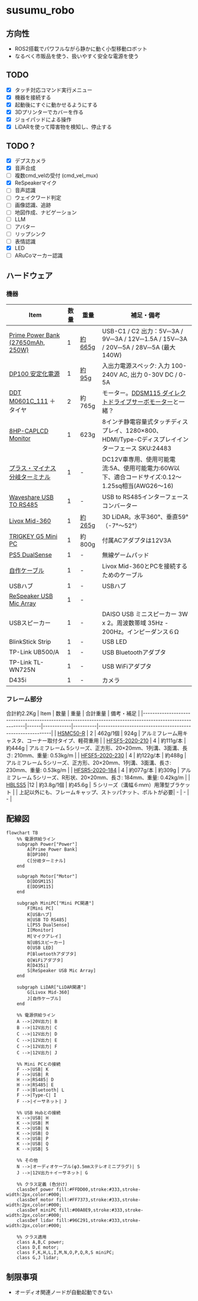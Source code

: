 # susumu_robo
## 方向性
- ROS2搭載でパワフルながら静かに動く小型移動ロボット
- なるべく市販品を使う、扱いやすく安全な電源を使う
## TODO
- [x] タッチ対応コマンド実行メニュー
- [x] 機器を接続する
- [x] 起動後にすぐに動かせるようにする
- [x] 3Dプリンターでカバーを作る
- [x] ジョイパッドによる操作
- [x] LiDARを使って障害物を検知し、停止する
## TODO ?
- [x] デプスカメラ
- [x] 音声合成
- [ ] 複数cmd_velの受付 (cmd_vel_mux)
- [x] ReSpeakerマイク
- [ ] 音声認識
- [ ] ウェイクワード判定
- [ ] 画像認識、追跡
- [ ] 地図作成、ナビゲーション
- [ ] LLM
- [ ] アバター
- [ ] リップシンク
- [ ] 表情認識
- [x] LED
- [ ] ARuCoマーカー認識

## ハードウェア
### 機器
| Item                                                                                                                                                                                                                                                   | 数量 | 重量                                                   | 補足・備考                                                                             |
|--------------------------------------------------------------------------------------------------------------------------------------------------------------------------------------------------------------------------------------------------------|----|------------------------------------------------------|-----------------------------------------------------------------------------------|
| [Prime Power Bank (27650mAh, 250W)](https://www.ankerjapan.com/products/a1340)                                                                                                                                                                         | 1  | [約665g](https://www.ankerjapan.com/products/a1340)   | USB-C1 / C2 出力：5V⎓3A / 9V⎓3A / 12V⎓1.5A / 15V⎓3A / 20V⎓5A / 28V⎓5A (最大140W)       |
| [DP100 安定化電源](https://www.switch-science.com/products/9414)                                                                                                                                                                                            | 1  | [約95g](https://www.switch-science.com/products/9414) | 入出力電源スペック: 入力 100-240V AC, 出力 0-30V DC / 0-5A                                     |
| [DDT M0601C_111](https://www.switch-science.com/products/764) ＋ タイヤ           | 2  | 約765g                                                | モーター。[DDSM115 ダイレクトドライブサーボモーター](https://www.switch-science.com/products/9628)と一緒？ |
| [8HP-CAPLCD Monitor](https://www.waveshare.com/8hp-caplcd-monitor.htm)                                                                                                                                                                                 | 1  | 623g                                                 | 8インチ静電容量式タッチディスプレイ、1280×800、HDMI/Type-Cディスプレイインターフェース SKU:24483                   |
| [プラス・マイナス分岐ターミナル](https://www.amon.jp/products2/detail.php?product_code=3360)                                                                                                                                                                          | 1  | -                                                    | DC12V車専用、使用可能電流:5A、使用可能電力:60W以下、適合コードサイズ:0.12〜1.25sq相当(AWG26〜16)                  |
| [Waveshare USB TO RS485](https://www.waveshare.com/usb-to-rs485.htm)                                                                                                                                                                                   | 1  | -                                                    | USB to RS485インターフェースコンバーター                                                        |
| [Livox Mid-360](https://www.livoxtech.com/jp/mid-360)                                                                                                                                                                                                  | 1  | [約265g](https://www.livoxtech.com/jp/mid-360)        | 3D LiDAR。水平360°、垂直59°（-7°〜52°）                                                    |
| [TRIGKEY G5 Mini PC](https://trigkey.com/products/trigkey-g5-mini-pc-w11-desktop-12th-gen-intel-n1004core-up-to-3-4ghz-16g-ddr4-500g-pcie1-ssd-dual-ethernet-mini-computer-support-micro-computer-w10-pro-wifi-6-bt5-2-dual-hdmi-triple-screen-output) | 1  | 約800g    | 付属ACアダプタは12V3A                                                                    |
| [PS5 DualSense](https://www.playstation.com/ja-jp/accessories/dualsense-wireless-controller/) | 1 | - | 無線ゲームパッド                                                                          |
| [自作ケーブル](https://www.sato-susumu.com/entry/mid360_cable)| 1 | - | Livox Mid-360とPCを接続するためのケーブル                                                      |
| USBハブ | 1 | - | USBハブ                                                                             |
| [ReSpeaker USB Mic Array](https://wiki.seeedstudio.com/ReSpeaker-USB-Mic-Array/) | 1 | - |                                                                                   |
| USBスピーカー | 1 | - | DAISO USB ミニスピーカー 3W x 2。周波数帯域 35Hz - 200Hz。インピーダンス６Ω                       |
| BlinkStick Strip | 1 | - | USB LED                                                                           |
| TP-Link UB500/A| 1 | - | USB Bluetoothアダプタ                                                                 |
| TP-Link TL-WN725N | 1 | - | USB WiFiアダプタ                                                                      |
| D435i | 1 | - | カメラ                                                                               |


### フレーム部分
合計約2.2Kg
| Item                                                                                                     | 数量 | 重量         | 合計重量     | 備考・補足                                                    |
|----------------------------------------------------------------------------------------------------------|------|------------|----------|----------------------------------------------------------|
| [HSMC50-R](https://jp.misumi-ec.com/vona2/detail/110300477340/?ProductCode=HSMC50-R)                    | 2    | 462g/1個    | 924g     | アルミフレーム用キャスタ、コーナー取付タイプ、軽荷重用                              |
| [HFSF5-2020-210](https://jp.misumi-ec.com/vona2/detail/110302683920/?ProductCode=HFSF5-2020-210)        | 4    | 約111g/本 | 約444g | アルミフレーム 5シリーズ、正方形、20×20mm、1列溝、3面溝、長さ: 210mm、重量: 0.53kg/m |
| [HFSF5-2020-230](https://jp.misumi-ec.com/vona2/detail/110302683920/?ProductCode=HFSF5-2020-230)        | 4    | 約122g/本 | 約488g | アルミフレーム 5シリーズ、正方形、20×20mm、1列溝、3面溝、長さ: 230mm、重量: 0.53kg/m |
| [HFSR5-2020-184](https://jp.misumi-ec.com/vona2/detail/110302685570/?ProductCode=HFSR5-2020-184)        | 4    | 約077g/本 | 約309g | アルミフレーム 5シリーズ、R形状、20×20mm、長さ: 184mm、重量: 0.42kg/m         |
| [HBLSS5](https://jp.misumi-ec.com/vona2/detail/110300438930/?ProductCode=HBLSS5)                        |12    | 約3.8g/1個    | 約45.6g | ５シリーズ（溝幅６ｍｍ）用薄型ブラケット |
| 上記以外にも、フレームキャップ、ストッパナット、ボルトが必要| - | - | - |


## 配線図
```mermaid
flowchart TB
    %% 電源供給ライン
    subgraph Power["Power"]
        A[Prime Power Bank]
        B[DP100]
        C[分岐ターミナル]
    end

    subgraph Motor["Motor"]
        D[DDSM115]
        E[DDSM115]
    end

    subgraph MiniPC["Mini PC関連"]
        F[Mini PC]
        K[USBハブ]
        H[USB TO RS485]
        L[PS5 DualSense]
        I[Monitor]
        M[マイクアレイ]
        N[UBSスピーカー]
        O[USB LED]
        P[Bluetoothアダプタ]
        Q[WiFiアダプタ]
        R[D435i]
        S[ReSpeaker USB Mic Array]
    end

    subgraph LiDAR["LiDAR関連"]
        G[Livox Mid-360]
        J[自作ケーブル]
    end

    %% 電源供給ライン
    A -->|20V出力| B
    B -->|12V出力| C
    C -->|12V出力| D
    C -->|12V出力| E
    C -->|12V出力| F
    C -->|12V出力| J

    %% Mini PCとの接続
    F -->|USB| K
    F -->|USB| R
    H -->|RS485| D
    H -->|RS485| E
    F -->|Bluetooth| L
    F -->|Type-C| I
    F -->|イーサネット| J

    %% USB Hubとの接続
    K -->|USB| H
    K -->|USB| M
    K -->|USB| N
    K -->|USB| O
    K -->|USB| P
    K -->|USB| Q
    K -->|USB| S

    %% その他
    N -->|オーディオケーブル(φ3.5mmステレオミニプラグ)| S
    J -->|12V出力＋イーサネット| G

    %% クラス定義 (色分け)
    classDef power fill:#FFDD00,stroke:#333,stroke-width:2px,color:#000;     
    classDef motor fill:#FF7373,stroke:#333,stroke-width:2px,color:#000;     
    classDef miniPC fill:#00A0E9,stroke:#333,stroke-width:2px,color:#000;   
    classDef lidar fill:#96C291,stroke:#333,stroke-width:2px,color:#000;     

    %% クラス適用
    class A,B,C power;
    class D,E motor;
    class F,K,H,L,I,M,N,O,P,Q,R,S miniPC;
    class G,J lidar;
```

## 制限事項
- オーディオ関連ノードが自動起動できない
